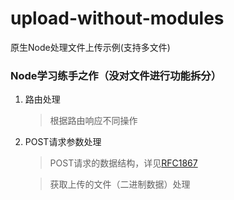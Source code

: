 # upload-without-modules
原生Node处理文件上传示例(支持多文件)

### Node学习练手之作（没对文件进行功能拆分）
1. 路由处理
	> 根据路由响应不同操作
2. POST请求参数处理
	> POST请求的数据结构，详见[RFC1867](http://www.ietf.org/rfc/rfc1867.txt "RFC1867")

	> 获取上传的文件（二进制数据）处理
	
